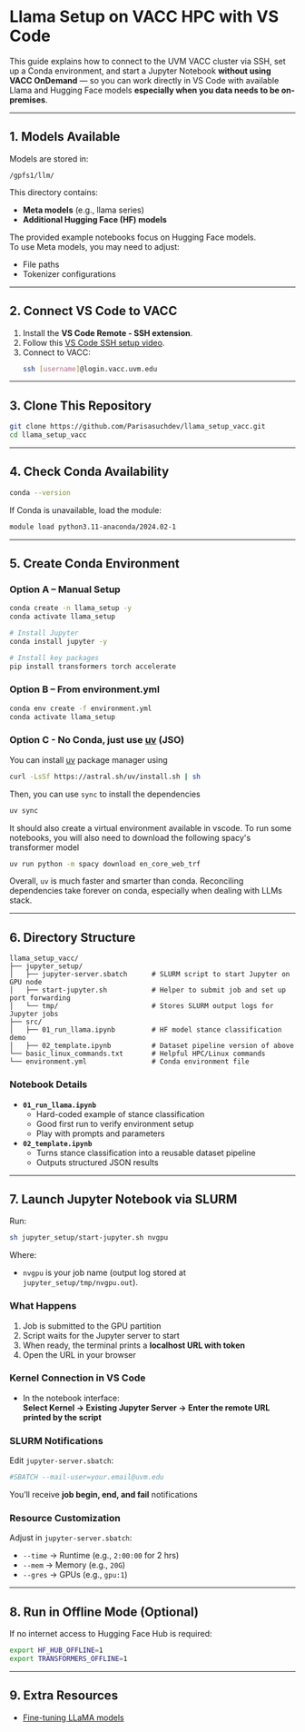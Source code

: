 # Llama Setup on VACC HPC with VS Code

This guide explains how to connect to the UVM VACC cluster via SSH, set up a Conda environment, and start a Jupyter Notebook **without using VACC OnDemand** — so you can work directly in VS Code with available Llama and Hugging Face models **especially when you data needs to be on-premises**.

---

## 1. Models Available

Models are stored in:
```
/gpfs1/llm/
```
This directory contains:
- **Meta models** (e.g., llama series)
- **Additional Hugging Face (HF) models**

The provided example notebooks focus on Hugging Face models.  
To use Meta models, you may need to adjust:
- File paths
- Tokenizer configurations

---

## 2. Connect VS Code to VACC

1. Install the **VS Code Remote - SSH extension**.
2. Follow this [VS Code SSH setup video](https://www.youtube.com/watch?v=HZxuuWlJ7_s&t=210s).
3. Connect to VACC:
   ```bash
   ssh [username]@login.vacc.uvm.edu
   ```

---

## 3. Clone This Repository
```bash
git clone https://github.com/Parisasuchdev/llama_setup_vacc.git
cd llama_setup_vacc
```

---

## 4. Check Conda Availability
```bash
conda --version
```
If Conda is unavailable, load the module:
```bash
module load python3.11-anaconda/2024.02-1
```

---

## 5. Create Conda Environment

### Option A – Manual Setup
```bash
conda create -n llama_setup -y
conda activate llama_setup

# Install Jupyter
conda install jupyter -y

# Install key packages
pip install transformers torch accelerate
```

### Option B – From environment.yml
```bash
conda env create -f environment.yml
conda activate llama_setup
```

### Option C - No Conda, just use [uv](https://github.com/astral-sh/uv) (JSO)

You can install [uv](https://github.com/astral-sh/uv) package manager using
```bash
curl -LsSf https://astral.sh/uv/install.sh | sh
```

Then, you can use `sync` to install the dependencies
```bash
uv sync 
```

It should also create a virtual environment available in vscode. To run some notebooks, you will also need to download the following spacy's transformer model

```bash
uv run python -m spacy download en_core_web_trf
```
Overall, `uv` is much faster and smarter than conda. Reconciling dependencies take forever on conda, especially when dealing with LLMs stack.

---

## 6. Directory Structure

```
llama_setup_vacc/
├── jupyter_setup/
│   ├── jupyter-server.sbatch      # SLURM script to start Jupyter on GPU node
│   ├── start-jupyter.sh           # Helper to submit job and set up port forwarding
│   └── tmp/                       # Stores SLURM output logs for Jupyter jobs
├── src/
│   ├── 01_run_llama.ipynb         # HF model stance classification demo
│   ├── 02_template.ipynb          # Dataset pipeline version of above
└── basic_linux_commands.txt       # Helpful HPC/Linux commands
└── environment.yml                # Conda environment file
```

### Notebook Details
- **`01_run_llama.ipynb`**
  - Hard-coded example of stance classification
  - Good first run to verify environment setup
  - Play with prompts and parameters
- **`02_template.ipynb`**
  - Turns stance classification into a reusable dataset pipeline
  - Outputs structured JSON results

---

## 7. Launch Jupyter Notebook via SLURM

Run:
```bash
sh jupyter_setup/start-jupyter.sh nvgpu
```
Where:
- `nvgpu` is your job name (output log stored at `jupyter_setup/tmp/nvgpu.out`).

### What Happens
1. Job is submitted to the GPU partition
2. Script waits for the Jupyter server to start
3. When ready, the terminal prints a **localhost URL with token**
4. Open the URL in your browser

### Kernel Connection in VS Code
- In the notebook interface:  
  **Select Kernel → Existing Jupyter Server → Enter the remote URL printed by the script**

### SLURM Notifications
Edit `jupyter-server.sbatch`:
```bash
#SBATCH --mail-user=your.email@uvm.edu
```
You’ll receive **job begin, end, and fail** notifications

### Resource Customization
Adjust in `jupyter-server.sbatch`:
- `--time` → Runtime (e.g., `2:00:00` for 2 hrs)
- `--mem` → Memory (e.g., `20G`)
- `--gres` → GPUs (e.g., `gpu:1`)

---

## 8. Run in Offline Mode (Optional)

If no internet access to Hugging Face Hub is required:
```bash
export HF_HUB_OFFLINE=1
export TRANSFORMERS_OFFLINE=1
```

---

## 9. Extra Resources
- [Fine-tuning LLaMA models](https://huggingface.co/blog/ImranzamanML/fine-tuning-1b-llama-32-a-comprehensive-article)

